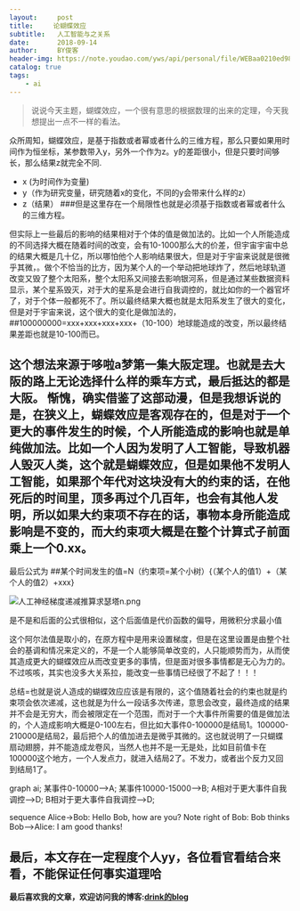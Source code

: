 ```yaml
---
layout:     post
title:     论蝴蝶效应
subtitle:   人工智能与之关系
date:       2018-09-14
author:     BY俊客
header-img: https://note.youdao.com/yws/api/personal/file/WEBaa0210ed98e5e436e5267db68c73f53c?method=getImage&version=31&cstk=_JpjWQvs
catalog: true
tags:
    - ai
---
```

> 说说今天主题，蝴蝶效应，一个很有意思的根据数理的出来的定理，今天我想提出一点不一样的看法。
 
 
 
 众所周知，蝴蝶效应，是基于指数或者幂或者什么的三维方程，那么只要如果用时间作为恒坐标，某参数带入y，另外一个作为z。y的差距很小，但是只要时间够长，那么结果z就完全不同.
* x (为时间作为变量)
* y（作为研究变量，研究随着x的变化，不同的y会带来什么样的z）
* z（结果）
###但是这里存在一个局限性也就是必须基于指数或者幂或者什么的三维方程。

但实际上一些最后的影响的结果相对于个体的值是做加法的。比如一个人所能造成的不同选择大概在随着时间的改变，会有10-1000那么大的价差，但宇宙宇宙中总的结果大概是几十亿，所以哪怕他个人影响结果很大，但是对于宇宙来说就是很微乎其微，。做个不恰当的比方，因为某个人的一个举动把地球炸了，然后地球轨道改变又毁了整个太阳系，整个太阳系又间接去影响银河系，但是通过某些数据资料显示，某个星系毁灭，对于大的星系是会进行自我调控的，就比如你的一个器官坏了，对于个体一般都死不了。所以最终结果大概也就是太阳系发生了很大的变化，但是对于宇宙来说，这个很大的变化是做加法的，##100000000=xxx+xxx+xxx+xxx+（10-100）地球能造成的改变，所以最终结果差距也就是10-100而已。

这个想法来源于哆啦a梦第一集大阪定理。也就是去大阪的路上无论选择什么样的乘车方式，最后抵达的都是大阪。
惭愧，确实借鉴了这部动漫，但是我想诉说的是，在狭义上，蝴蝶效应是客观存在的，但是对于一个更大的事件发生的时候，个人所能造成的影响也就是单纯做加法。比如一个人因为发明了人工智能，导致机器人毁灭人类，这个就是蝴蝶效应，但是如果他不发明人工智能，如果那个年代对这块没有大的约束的话，在他死后的时间里，顶多再过个几百年，也会有其他人发明，所以如果大约束项不存在的话，事物本身所能造成影响是不变的，而大约束项大概是在整个计算式子前面乘上一个0.xx。
---
最后公式为
##某个时间发生的值=N（约束项=某个小树）{（某个人的值1）+（某个人的值2）+xxx}

![人工神经梯度递减推算求瑟塔n.png](https://upload-images.jianshu.io/upload_images/13871785-ad5be95f53670c50.png?imageMogr2/auto-orient/strip%7CimageView2/2/w/1240)

是不是和后面的公式很相似，这个后面值是代价函数的偏导，用微积分求最小值

这个阿尔法值是取小的，在原方程中是用来设置梯度，但是在这里设置是由整个社会的基调和情况来定义的，不是一个人能够简单改变的，人只能顺势而为，从而使其造成更大的蝴蝶效应从而改变更多的事情，但是面对很多事情都是无心为力的。不过咳咳，其实也没多大关系拉，能改变一些事情已经很了不起了！！！

总结=也就是说人造成的蝴蝶效应应该是有限的，这个值随着社会的约束也就是约束项会依次递减，这也就是为什么一段话多次传递，意思会改变，最终造成的结果并不会是无穷大，而会被限定在一个范围，而对于一个大事件所需要的值是做加法的，个人造成影响大概是0-100左右，但比如大事件0-100000是结局1。100000-210000是结局2，最后把个人的值加进去是微乎其微的。这也就说明了一只蝴蝶扇动翅膀，并不能造成龙卷风，当然人也并不是一无是处，比如目前值卡在100000这个地方，一个人发点力，就进入结局2了。不发力，或者出个反力又回到结局1了。

graph ai;
    某事件0-10000-->A;
     某事件10000-15000-->B;
    A相对于更大事件自我调控-->D;
    B相对于更大事件自我调控-->D;
    
    
sequence
  Alice->Bob: Hello Bob, how are you?
  Note right of Bob: Bob thinks
  Bob-->Alice: I am good thanks!
  



## 最后，本文存在一定程度个人yy，各位看官看结合来看，不能保证任何事实道理哈

**最后喜欢我的文章，欢迎访问我的博客:[drink的blog](https://drinkwang.github.io/)**
